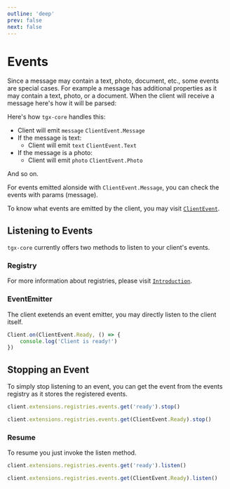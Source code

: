 ```yaml
---
outline: 'deep'
prev: false
next: false
---
```


# Events

Since a message may contain a text, photo, document, etc., some events are special cases. For example a message has additional properties as it may contain a text, photo, or a document. When the client will receive a message here's how it will be parsed:

Here's how `tgx-core` handles this:
- Client will emit `message` `ClientEvent.Message`
- If the message is text:
    - Client will emit `text` `ClientEvent.Text`
- If the message is a photo:
    - Client will emit `photo` `ClientEvent.Photo`

And so on.

For events emitted alonside with `ClientEvent.Message`, you can check the events with params (message).

To know what events are emitted by the client, you may visit [`ClientEvent`](../../../documentation/enumerations/ClientEvent).

## Listening to Events

`tgx-core` currently offers two methods to listen to your client's events.

### Registry

For more information about registries, please visit [`Introduction`](../../Additional%20Features/Extensions/Build-In%20Extensions/Registries).

### EventEmitter

The client exetends an event emitter, you may directly listen to the client itself.

```ts
Client.on(ClientEvent.Ready, () => {
    console.log('Client is ready!')
})
```

## Stopping an Event
To simply stop listening to an event, you can get the event from the events registry as it stores the registered events.

```js
client.extensions.registries.events.get('ready').stop()
```
```js
client.extensions.registries.events.get(ClientEvent.Ready).stop()
```

### Resume
To resume you just invoke the listen method.

```js
client.extensions.registries.events.get('ready').listen()
```
```js
client.extensions.registries.events.get(ClientEvent.Ready).listen()
```